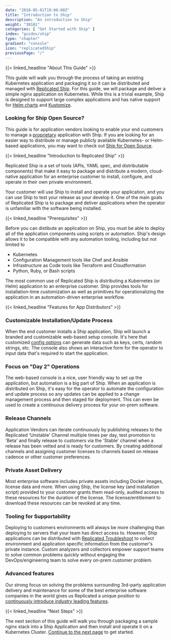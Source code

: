 ```yaml
---
date: "2018-05-01T19:00:00Z"
title: "Introduction to Ship"
description: "An introduction to Ship"
weight: "30101"
categories: [ "Get Started with Ship" ]
index: "guides/ship"
type: "chapter"
gradient: "console"
icon: "replicatedShip"
previousPage: "/"
---
```


{{< linked_headline "About This Guide" >}}

This guide will walk you through the process of taking an existing Kubernetes application and packaging it so it can be distributed and managed with [Replicated Ship](https://www.replicated.com/ship). For this guide, we will package and deliver a simple nginx application on Kubernetes. While this is a trivial example, Ship is designed to support large complex applications and has native support for [Helm charts](https://helm.sh) and [Kustomize](https://kustomize.io).

### Looking for Ship Open Source?

This guide is for application vendors looking to enable your end customers to manage a [proprietary](#features-for-app-maintainers) application with Ship. If you are looking for an easier way to distribute or manage publicly available Kubernetes- or Helm-based applications, you may want to check out [Ship for Open Source](https://www.replicated.com/ship/oss).


{{< linked_headline "Introduction to Replicated Ship" >}}

Replicated Ship is a set of tools (APIs, YAML spec, and distributable components) that make it easy to package and distribute a modern, cloud-native application for an enterprise customer to install, configure, and operate in their own private environment.

Your customer will use Ship to install and operate your application, and you can use Ship to test your release as your develop it. One of the main goals of Replicated Ship is to package and deliver applications when the operator is unfamiliar with the software being installed.

{{< linked_headline "Prerequisites" >}}

Before you can distibute an application on Ship, you must be able to deploy all of the application components using scripts or automation. Ship's design allows it to be compatible with any automation tooling, including but not limited to

- Kubernetes
- Configuration Management tools like Chef and Ansible
- Infrastructure as Code tools like Terraform and Cloudformation
- Python, Ruby, or Bash scripts

The most common use of Replicated Ship is distributing a Kubernetes (or Helm) application to an enterprise customer. Ship provides tools for installation-time customization as well as primitives for operationalizing the application in an automation-driven enterprise workflow.

{{< linked_headline "Features for App Distributors" >}}

### Customizable Installation/Update Process

When the end customer installs a Ship application, Ship will launch a branded and customizable web-based setup console. It's here that customized [config options](/docs/ship/config/overview) can generate data such as keys, certs, random strings, etc. The console also shows an interactive form for the operator to input data that's required to start the application.

### Focus on "Day 2" Operations

The web-based console is a nice, user friendly way to set up the application, but automation is a big part of Ship. When an application is distributed on Ship, it's easy for the operator to automate the configuration and update process so any updates can be applied to a change management process and then staged for deployment. This can even be used to create a continuous delivery process for your on-prem software.

### Release Channels

Application Vendors can iterate continuously by publishing releases to the Replicated 'Unstable' Channel multiple times per day, test promotion to 'Beta' and finally release to customers via the 'Stable' channel when a release has been vetted and is ready for customers. By creating additional channels and assigning customer licenses to channels based on release cadence or other customer preferences.

### Private Asset Delivery

Most enterprise software includes private assets including Docker images, license data and more. When using Ship, the license key (and installation script) provided to your customer grants them read-only, audited access to these resources for the duration of the license. The license/entitlement to download these resources can be revoked at any time.

### Tooling for Supportability

Deploying to customers environments will always be more challenging than deploying to servers that your team has direct access to. However, Ship applications can be distributed with [Replicated Troubleshoot](/guides/troubleshoot/) to collect environment and application specific information from the customer's private instance. Custom analyzers and collectors empower support teams to solve common problems quickly without engaging the DevOps/engineering team to solve every on-prem customer problem.

### Advanced features

Our strong focus on solving the problems surrounding 3rd-party application delivery and maintenance for some of the best enterprise software companies in the world gives us Replicated a unique position to [continuously introduce industry leading features](../explore-features/).

{{< linked_headline "Next Steps" >}}

The next section of this guide will walk you through packaging a sample nginx stack into a Ship Application and then install and operate it on a Kubernetes Cluster. [Continue to the next page](../create-a-release) to get started.
